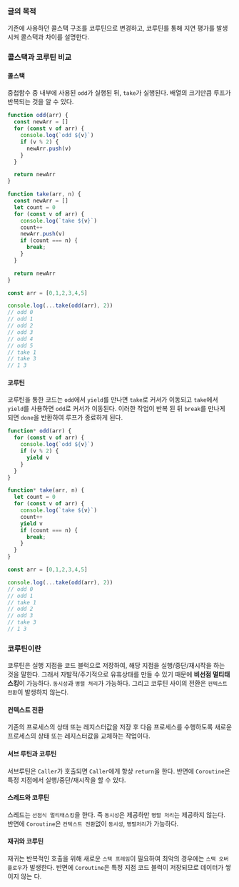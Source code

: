 ### 글의 목적
기존에 사용하던 콜스택 구조를 코루틴으로 변경하고, 코루틴를 통해 지연 평가를 발생시켜 콜스택과 차이를 설명한다.

### 콜스택과 코루틴 비교
#### 콜스택
중첩함수 중 내부에 사용된 `odd`가 실행된 뒤, `take`가 실행된다. 배열의 크기만큼 루프가 반복되는 것을 알 수 있다.
```js
function odd(arr) {
  const newArr = []
  for (const v of arr) {
    console.log(`odd ${v}`)
    if (v % 2) {
      newArr.push(v)
    }
  }

  return newArr
}

function take(arr, n) {
  const newArr = []
  let count = 0
  for (const v of arr) {
    console.log(`take ${v}`)
    count++
    newArr.push(v)
    if (count === n) {
      break;
    }
  }

  return newArr
}
```
```js
const arr = [0,1,2,3,4,5]

console.log(...take(odd(arr), 2))
// odd 0
// odd 1
// odd 2
// odd 3
// odd 4
// odd 5
// take 1
// take 3
// 1 3
```

#### 코루틴
코루틴을 통한 코드는 `odd`에서 `yield`를 만나면 `take`로 커서가 이동되고 `take`에서 `yield`를 사용하면 `odd`로 커서가 이동된다.
이러한 작업이 반복 된 뒤 `break`를 만나게 되면 `done`을 반환하여 루프가 종료하게 된다.
```js
function* odd(arr) {
  for (const v of arr) {
    console.log(`odd ${v}`)
    if (v % 2) {
      yield v
    }
  }
}

function* take(arr, n) {
  let count = 0
  for (const v of arr) {
    console.log(`take ${v}`)
    count++
    yield v
    if (count === n) {
      break;
    }
  }
}
```
```js
const arr = [0,1,2,3,4,5]

console.log(...take(odd(arr), 2))
// odd 0
// odd 1
// take 1
// odd 2
// odd 3
// take 3
// 1 3
```

### 코루틴이란
코루틴은 실행 지점을 코드 블럭으로 저장하여, 해당 지점을 실행/중단/재시작을 하는 것을 말한다. 그래서 자발적/주기적으로 유휴상태를 만들 수 있기 때문에 **비선점 멀티태스킹**이 가능하다. `동시성`과 `병렬 처리`가 가능하다. 그리고 코루틴 사이의 전환은 `컨텍스트 전환`이 발생하지 않는다.

#### 컨텍스트 전환
기존의 프로세스의 상태 또는 레지스터값을 저장 후 다음 프로세스를 수행하도록 새로운 프로세스의 상태 또는 레지스터값을 교체하는 작업이다.

#### 서브 루틴과 코루틴
서브루틴은 `Caller`가 호출되면 `Caller`에게 항상 `return`을 한다.
반면에 `Coroutine`은 특정 지점에서 실행/중단/재시작을 할 수 있다.

#### 스레드와 코루틴
스레드는 `선점식 멀티태스킹`을 한다. 즉 `동시성`은 제공하만 `병렬 처리`는 제공하지 않는다. 반면에 `Coroutine`은 `컨텍스트 전환`없이 `동시성`, `병렬처리`가 가능하다.

#### 재귀와 코루틴
재귀는 반복적인 호출을 위해 새로운 `스택 프레임`이 필요하여 최악의 경우에는 `스택 오버플로우`가 발생한다. 반면에 `Coroutine`은 특정 지점 코드 블럭이 저장되므로 데이터가 쌓이지 않는 다.